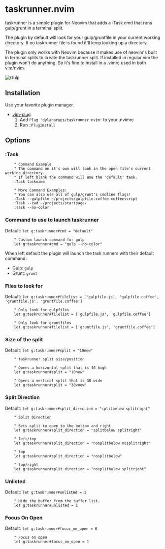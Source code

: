# taskrunner.nvim

taskrunner is a simple plugin for Neovim that adds a :Task cmd that runs gulp/grunt in a terminal split.

The plugin by default will look for your gulp/gruntfile in your current working directory. If no taskrunner file is found it'll keep looking up a directory.

The plugin only works with Neovim because it makes use of neovim's built in terminal splits to create the taskrunner split. If installed in regular vim the plugin won't do anything. So it's fine to install in a .vimrc used in both vim/nvim.

![Gulp](https://i.imgur.com/BywHwPn.png)


## Installation

Use your favorite plugin manager.

- [vim-plug](https://github.com/junegunn/vim-plug)
  1. Add `Plug 'dylanaraps/taskrunner.nvim'` to your .nvimrc
  2. Run `:PlugInstall`


## Options


### :Task

```vimL
	" Command Example
	" The command on it's own will look in the open file's current working directory.
	" If left blank the command will use the 'default' task.
	:Task taskname

	" More Command Examples:
	" You can also use all of gulp/grunt's cmdline flags!
	:Task --gulpfile ~/projects/gulpfile.coffee coffeescript
	:Task --cwd ~/projects/startpage/
	:Task --no-color
```

### Command to use to launch taskrunner

Default: `let g:taskrunner#cmd = "default"`

```vimL
	" Custom launch command for gulp
	let g:taskrunner#cmd = "gulp --no-color"
```

When left default the plugin will launch the task runners with their default command:
* Gulp: `gulp`
* Grunt: `grunt`


### Files to look for

Default: `let g:taskrunner#filelist = ['gulpfile.js', 'gulpfile.coffee', 'gruntfile.js', 'gruntfile.coffee']`

```vimL
	" Only look for gulpfiles
	let g:taskrunner#filelist = ['gulpfile.js', 'gulpfile.coffee']

	" Only look for gruntfiles
	let g:taskrunner#filelist = ['gruntfile.js', 'gruntfile.coffee']
```


### Size of the split

Default: `let g:taskrunner#split = "10new"`

```vimL
	" taskrunner split size/position

	" Opens a horizontal split that is 10 high
	let g:taskrunner#split = "10new"

	" Opens a vertical split that is 30 wide
	let g:taskrunner#split = "30vnew"
```


### Split Direction

Default: `let g:taskrunner#split_direction = "splitbelow splitright"`

```vimL
	" Split Direction

	" Sets split to open to the bottom and right
	let g:taskrunner#split_direction = "splitbelow splitright"

	" left/top
	let g:taskrunner#split_direction = "nosplitbelow nosplitright"

	" top
	let g:taskrunner#split_direction = "nosplitbelow"

	" top/right
	let g:taskrunner#split_direction = "nosplitbelow splitright"

```


### Unlisted

Default: `let g:taskrunner#unlisted = 1`

```vimL
	" Hide the buffer from the buffer list.
	let g:taskrunner#unlisted = 1
```


### Focus On Open

Default: `let g:taskrunner#focus_on_open = 0`

```vimL
	" Focus on open
	let g:taskrunner#focus_on_open = 1
```
